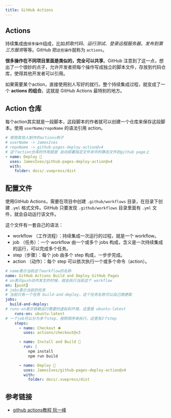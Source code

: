```yaml
---
title: GitHub Actions
---
```



## Actions
持续集成由`很多操作`组成，比如*抓取代码*、*运行测试*、*登录远程服务器*，*发布到第三方服务*等等。GitHub 把`这些操作`就称为 `actions`。

**很多操作在不同项目里面是类似的，完全可以共享**。GitHub 注意到了这一点，想出了一个很妙的点子，允许开发者把每个操作写成独立的脚本文件，存放到代码仓库，使得其他开发者可以引用。

如果需要某个action，直接使用别人写好的就行。整个持续集成过程，就变成了一个 **actions 的组合**。这就是 GitHub Actions 最特别的地方。

## Action 仓库
每个action其实就是一段脚本，这段脚本的作者就可以创建一个仓库来保存这段脚本。使用 `userName/repoName` 的语法引用 action。

```yaml
# 使用其他人制作的actions例子
# userName -> JamesIves
# repoName -> github-pages-deploy-action@v4
# 这个action仓库的作用就是 自动部署指定文件夹中的静态文件到github page上
- name: Deploy 🚀
  uses: JamesIves/github-pages-deploy-action@v4
  with:
    folder: docs/.vuepress/dist
```

## 配置文件
使用GitHub Actions，需要在项目中创建 `.github/workflows` 目录，在目录下创建 `.yml` 格式文件。GitHub 只要发现 `.github/workflows` 目录里面有 `.yml` 文件，就会自动运行该文件。

这个文件有一套自己的语法：
- workflow （工作流程）：持续集成一次运行的过程，就是一个 workflow。
- job （任务）：一个 workflow 由一个或多个 jobs 构成，含义是一次持续集成的运行，可以完成多个任务。
- step（步骤）：每个 job 由多个 step 构成，一步步完成。
- action （动作）：每个 step 可以依次执行一个或多个命令（action）。

```yaml
# name表示当前这个workflow的名称
name: GitHub Actions Build and Deploy GitHub Pages
# on表示push动作发生的时候，就会执行当前这个 workflow
on: [push]
# jobs表示当前的任务
# 当前只有一个任务 build-and-deploy，这个任务名称可以自己随便取
jobs:
  build-and-deploy:
# runs-on表示依赖运行需要的虚拟机环境，这里是 ubuntu-latest
    runs-on: ubuntu-latest
# 一个job可以分为多个step，按照顺序来执行，这里有3个step
    steps:
      - name: Checkout 🛎️
        uses: actions/checkout@v3

      - name: Install and Build 🔧 
        run: |
          npm install
          npm run build

      - name: Deploy 🚀
        uses: JamesIves/github-pages-deploy-action@v4
        with:
          folder: docs/.vuepress/dist
```

## 参考链接
- [github actions教程 阮一峰](https://www.ruanyifeng.com/blog/2019/09/getting-started-with-github-actions.html)



